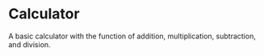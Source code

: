 # Calculator
A basic calculator with the function of addition, multiplication, subtraction, and division.
